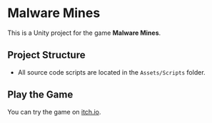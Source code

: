# Malware Mines

This is a Unity project for the game **Malware Mines**.

## Project Structure

- All source code scripts are located in the `Assets/Scripts` folder.

## Play the Game

You can try the game on [itch.io](https://fedorburyakov.itch.io/frisky-sparrow).